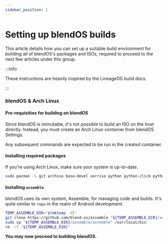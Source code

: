 ```yaml
---
sidebar_position: 1
---
```


# Setting up blendOS builds

This article details how you can set up a suitable build environment for building all of blendOS's packages and ISOs, required to proceed to the next few articles under this group.

:::info

These instructions are heavily inspired by the LineageOS build docs.

:::

### blendOS & Arch Linux

#### Pre-requisities for building on blendOS

Since blendOS is immutable, it's not possible to build an ISO on the host directly. Instead, you must create an Arch Linux container from blendOS Settings.

Any subsequent commands are expected to be run in the created container.

#### Installing required packages

If you're using Arch Linux, make sure your system is up-to-date.

```bash
sudo pacman -S git archiso base-devel xorriso python python-click python-psutil squashfs-tools
```

#### Installing `assemble`

blendOS uses its own system, Assemble, for managing code and builds. It's quite similar to `repo` in the realm of Android development.

```bash
TEMP_ASSEMBLE_DIR="$(mktemp -d)"
git clone https://github.com/blend-os/assemble "${TEMP_ASSEMBLE_DIR}/assemble"
sudo cp "${TEMP_ASSEMBLE_DIR}/assemble/assemble" /usr/local/bin
rm -rf "${TEMP_ASSEMBLE_DIR}"
```

**You may now proceed to building blendOS.**
